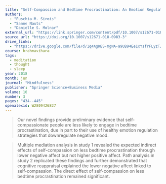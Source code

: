 ```yaml
---
title: "Self-Compassion and Bedtime Procrastination: An Emotion Regulation Perspective"
authors:
  - "Fuschia M. Sirois"
  - "Sanne Nauts"
  - "Danielle S. Molnar"
external_url: "https://link.springer.com/content/pdf/10.1007/s12671-018-0983-3.pdf"
source_url: "https://doi.org/10.1007/s12671-018-0983-3"
drive_links:
  - "https://drive.google.com/file/d/1q4AgKBS-mgNA-a9UB94Ee1xYsfrFLyzT/view?usp=drivesdk"
course: brahmavihara
tags:
  - meditation
  - thought
  - sleep
year: 2018
month: jun
journal: "Mindfulness"
publisher: "Springer Science+Business Media"
volume: 10
number: 3
pages: "434--445"
openalexid: W2809426827
---
```


> Our novel findings provide preliminary evidence that self-compassionate people are less likely to engage in bedtime procrastination, due in part to their use of healthy emotion regulation strategies that downregulate negative mood.

> Multiple mediation analysis in study 1 revealed the expected indirect effects of self-compassion on less bedtime procrastination through lower negative affect but not higher positive affect.
> Path analysis in study 2 replicated these findings and further demonstrated that cognitive reappraisal explained the lower negative affect linked to self-compassion.
> The direct effect of self-compassion on less bedtime procrastination remained significant.
